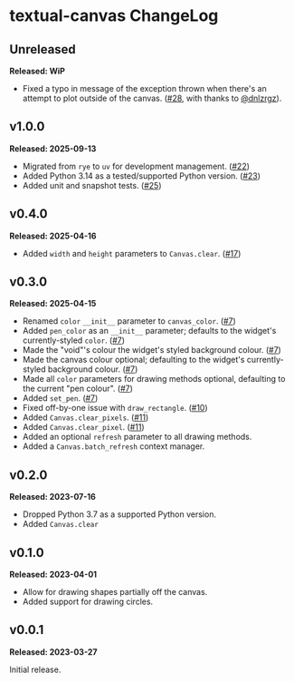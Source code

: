 # textual-canvas ChangeLog

## Unreleased

**Released: WiP**

- Fixed a typo in message of the exception thrown when there's an attempt to
  plot outside of the canvas.
  ([#28](https://github.com/davep/textual-canvas/pull/28), with thanks to
  [@dnlzrgz](https://github.com/dnlzrgz)).

## v1.0.0

**Released: 2025-09-13**

- Migrated from `rye` to `uv` for development management.
  ([#22](https://github.com/davep/textual-canvas/pull/22))
- Added Python 3.14 as a tested/supported Python version.
  ([#23](https://github.com/davep/textual-canvas/pull/23))
- Added unit and snapshot tests.
  ([#25](https://github.com/davep/textual-canvas/pull/25))

## v0.4.0

**Released: 2025-04-16**

- Added `width` and `height` parameters to `Canvas.clear`.
  ([#17](https://github.com/davep/textual-canvas/pull/17))

## v0.3.0

**Released: 2025-04-15**

- Renamed `color` `__init__` parameter to `canvas_color`.
  ([#7](https://github.com/davep/textual-canvas/pull/7))
- Added `pen_color` as an `__init__` parameter; defaults to the widget's
  currently-styled `color`.
  ([#7](https://github.com/davep/textual-canvas/pull/7))
- Made the "void"'s colour the widget's styled background colour.
  ([#7](https://github.com/davep/textual-canvas/pull/7))
- Made the canvas colour optional; defaulting to the widget's
  currently-styled background colour.
  ([#7](https://github.com/davep/textual-canvas/pull/7))
- Made all `color` parameters for drawing methods optional, defaulting to
  the current "pen colour". ([#7](https://github.com/davep/textual-canvas/pull/7))
- Added `set_pen`. ([#7](https://github.com/davep/textual-canvas/pull/7))
- Fixed off-by-one issue with `draw_rectangle`.
  ([#10](https://github.com/davep/textual-canvas/pull/10))
- Added `Canvas.clear_pixels`.
  ([#11](https://github.com/davep/textual-canvas/pull/11))
- Added `Canvas.clear_pixel`.
  ([#11](https://github.com/davep/textual-canvas/pull/11))
- Added an optional `refresh` parameter to all drawing methods.
- Added a `Canvas.batch_refresh` context manager.

## v0.2.0

**Released: 2023-07-16**

- Dropped Python 3.7 as a supported Python version.
- Added `Canvas.clear`

## v0.1.0

**Released: 2023-04-01**

- Allow for drawing shapes partially off the canvas.
- Added support for drawing circles.

## v0.0.1

**Released: 2023-03-27**

Initial release.

[//]: # (ChangeLog.md ends here)
